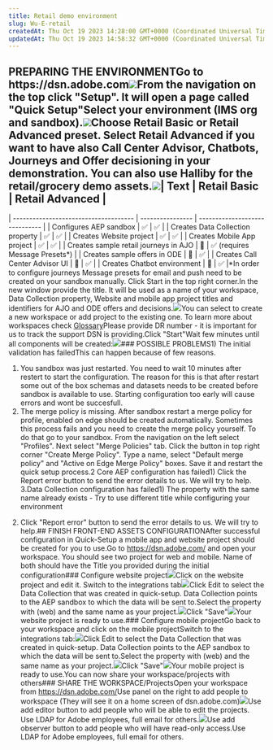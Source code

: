 ```yaml
---
title: Retail demo environment
slug: Wu-E-retail
createdAt: Thu Oct 19 2023 14:28:00 GMT+0000 (Coordinated Universal Time)
updatedAt: Thu Oct 19 2023 14:58:32 GMT+0000 (Coordinated Universal Time)
---
```


## PREPARING THE ENVIRONMENTGo to https\://dsn.adobe.com![](https://2470783510-files.gitbook.io/~/files/v0/b/gitbook-x-prod.appspot.com/o/spaces%2F-MMLrO7TweNFMn8PgeVh%2Fuploads%2FdykO1E0XwIrPrcGt3XUz%2Fimage.png?alt=media\&token=0e1479b8-9bc8-491e-88b1-a07818003e73)From the navigation on the top click "Setup". It will open a page called "Quick Setup"Select your environment (IMS org and sandbox).![](../../assets/yctOPrn3_brNXeOeVw2FC_image.png)Choose Retail Basic or Retail Advanced preset. Select Retail Advanced if you want to have also Call Center Advisor, Chatbots, Journeys and Offer decisioning in your demonstration. You can also use Halliby for the retail/grocery demo assets.![](../../assets/WoWSpsQBJCaLdImsgOxZB_image.png)| **Text**                              | **Retail Basic** | **Retail Advanced**            |
| ------------------------------------- | ---------------- | ------------------------------ |
| Configures AEP sandbox                | ✅                | ✅                              |
| Creates Data Collection property      | ✅                | ✅                              |
| Creates Website project               | ✅                | ✅                              |
| Creates Mobile App project            | ✅                | ✅                              |
| Creates sample retail journeys in AJO | 🚫               | ✅ (requires Message Presets\*) |
| Creates sample offers in ODE          | 🚫               | ✅                              |
| Creates Call Center Advisor UI        | 🚫               | ✅                              |
| Creates Chatbot environment           | 🚫               | ✅                              |\*In order to configure journeys Message presets for email and push need to be created on your sandbox manually. Click Start in the top right corner.In the new window provide the title. It will be used as a name of your workspace, Data Collection property, Website and mobile app project titles and identifiers for AJO and ODE offers and decisions.![](../../assets/MDQz-g8jjE551B-X8KB00_image.png)You can select to create a new workspace or add project to the existing one. To learn more about workspaces check [Glossary](<../Demo System Next/Glossary.md>)Please provide DR number - it is important for us to track the support DSN is providing.Click "Start"Wait few minutes until all components will be created:![](../../assets/5Z4SiDdvdRCkBBWGa0Qqv_image.png)### POSSIBLE PROBLEMS1) The initial validation has failedThis can happen because of few reasons.
   1. You sandbox was just restarted. You need to wait 10 minutes after restert to start the configuration. The reason for this is that after restart some out of the box schemas and datasets needs to be created before sandbox is available to use. Starting configuration too early will cause errors and wont be succesfull.
   2. The merge policy is missing. After sandbox restart a merge policy for profile, enabled on edge should be created automatically. Sometimes this process fails and you need to create the merge policy yourself. To do that go to your sandbox. From the navigation on the left select "Profiles". Next select "Merge Policies" tab. Click the button in top right corner "Create Merge Policy". Type a name, select "Default merge policy" and "Active on Edge Merge Policy" boxes. Save it and restart the quick setup process.2 Core AEP configuration has failed1) Click the Report error button to send the error details to us. We will try to help.&#x20;3.Data Collection configuration has failed1) The property with the same name already exists - Try to use different title while configuring your environment
2) Click "Report error" button to send the error details to us. We will try to help.## FINISH  FRONT-END ASSETS CONFIGURATIONAfter successful configuration in Quick-Setup a mobile app and website project should be created for you to use.Go to <https://dsn.adobe.com/> and open your workspace. You should see two project for web and mobile. Name of both should have the Title you provided during the initial configuration### Configure website project![](../../assets/9KAp4_X5QpY8VZ6k7AxnQ_image.png)Click on the website project and edit it. Switch to the integrations tab![](../../assets/gI0WSOlFWfPxP1cJaKzHJ_image.png)Click Edit to select the Data Collection that was created in quick-setup. Data Collection points to the AEP sandbox to which the data will be sent to.Select the property with (web) and the same name as your project.![](../../assets/zFlxYmfeqy0G3Um38WOfu_image.png)Click "Save"![](../../assets/C6eRN_FIW9zrakZK70Ba9_image.png)Your website project is ready to use.### Configure mobile projectGo back to your workspace and click on the mobile projectSwitch to the integrations tab:![](../../assets/9uF-OQrzDiMe6GmL2Flfq_image.png)Click Edit to select the Data Collection that was created in quick-setup. Data Collection points to the AEP sandbox to which the data will be sent to.Select the property with (web) and the same name as your project.![](../../assets/pPlpQ5UxBz2DDaiFol3uk_image.png)Click "Save"![](../../assets/3OiKy8hbuRlz2Qpy8wtl7_image.png)Your mobile project is ready to use.You can now share your workspace/projects with others### SHARE THE WORKSPACE/ProjectsOpen your workspace from <https://dsn.adobe.com/>Use panel on the right to add people to workspace (They will see it on a home screen of dsn.adobe.com)![](https://archbee-image-uploads.s3.amazonaws.com/bAgVaanSi1tFmfc8PghaH/AI5XnNy-jVcV4wreWASOw_image.png)Use add editor button to add people who will be able to edit the projects. Use LDAP for Adobe employees, full email for others.![](https://archbee-image-uploads.s3.amazonaws.com/bAgVaanSi1tFmfc8PghaH/KgCP0R2wub_NyTECPTEkE_image.png)Use add observer button to add people who will have read-only access.Use LDAP for Adobe employees, full email for others.
